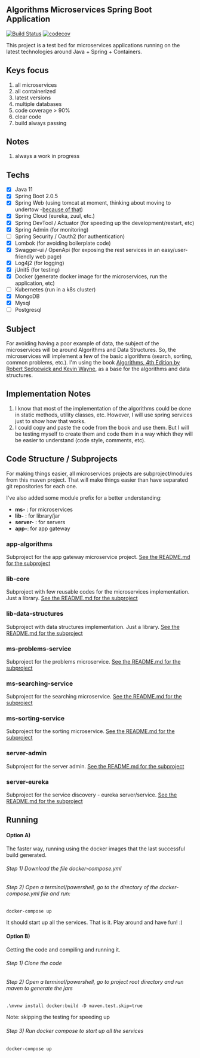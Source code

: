 ## Algorithms Microservices Spring Boot Application 
[![Build Status](https://travis-ci.org/fworks/algorithms-spring-boot.svg?branch=master)](https://travis-ci.org/fworks/algorithms-spring-boot) [![codecov](https://codecov.io/gh/fworks/algorithms-spring-boot/branch/master/graph/badge.svg)](https://codecov.io/gh/fworks/algorithms-spring-boot)

This project is a test bed for microservices applications running on the latest technologies around Java + Spring + Containers.

## Keys focus
1) all microservices
2) all containerized
3) latest versions
4) multiple databases
5) code coverage > 90%
6) clear code
7) build always passing

## Notes
1) always a work in progress
 
## Techs
- [x] Java 11
- [x] Spring Boot 2.0.5
- [x] Spring Web (using tomcat at moment, thinking about moving to undertow -[because of that](https://examples.javacodegeeks.com/enterprise-java/spring/tomcat-vs-jetty-vs-undertow-comparison-of-spring-boot-embedded-servlet-containers/))
- [x] Spring Cloud (eureka, zuul, etc.)
- [x] Spring DevTool / Actuator (for speeding up the development/restart, etc)
- [x] Spring Admin (for monitoring)
- [ ] Spring Security / Oauth2 (for authentication)
- [x] Lombok (for avoiding boilerplate code)
- [x] Swagger-ui / OpenApi (for exposing the rest services in an easy/user-friendly web page)
- [x] Log4j2 (for logging)
- [x] jUnit5 (for testing)
- [x] Docker (generate docker image for the microservices, run the application, etc)
- [ ] Kubernetes (run in a k8s cluster)
- [x] MongoDB
- [x] Mysql
- [ ] Postgresql

## Subject
For avoiding having a poor example of data, the subject of the microservices will be around Algorithms and Data Structures.
So, the microservices will implement a few of the basic algorithms (search, sorting, common problems, etc.).
I'm using the book [Algorithms, 4th Edition by Robert Sedgewick and Kevin Wayne](https://algs4.cs.princeton.edu/home/), as a base for the algorithms and data structures.

## Implementation Notes
1) I know that most of the implementation of the algorithms could be done in static methods, utility classes, etc. However, I will use spring services just to show how that works.
2) I could copy and paste the code from the book and use them.
But I will be testing myself to create them and code them in a way which they will be easier to understand (code style, comments, etc).

## Code Structure / Subprojects
For making things easier, all microservices projects are subproject/modules from this maven project. That will make things easier than have separated git repositories for each one.

I've also added some module prefix for a better understanding:
- __ms-__ : for microservices
- __lib-__ : for library/jar 
- __server-__ : for servers
- __app-__: for app gateway

### app-algorithms
Subproject for the app gateway microservice project.
[See the README.md for the subproject](https://github.com/fworks/algorithms-spring-boot/tree/master/app-algorithms)

### lib-core
Subproject with few reusable codes for the microservices implementation. Just a library.
[See the README.md for the subproject](https://github.com/fworks/algorithms-spring-boot/tree/master/lib-core)

### lib-data-structures
Subproject with data structures implementation. Just a library.
[See the README.md for the subproject](https://github.com/fworks/algorithms-spring-boot/tree/master/lib-data-structures)

### ms-problems-service
Subproject for the problems microservice.
[See the README.md for the subproject](https://github.com/fworks/algorithms-spring-boot/tree/master/ms-problems-service)

### ms-searching-service
Subproject for the searching microservice.
[See the README.md for the subproject](https://github.com/fworks/algorithms-spring-boot/tree/master/ms-searching-service)

### ms-sorting-service
Subproject for the sorting microservice.
[See the README.md for the subproject](https://github.com/fworks/algorithms-spring-boot/tree/master/ms-sorting-service)

### server-admin
Subproject for the server admin.
[See the README.md for the subproject](https://github.com/fworks/algorithms-spring-boot/tree/master/server-admin)

### server-eureka
Subproject for the service discovery - eureka server/service.
[See the README.md for the subproject](https://github.com/fworks/algorithms-spring-boot/tree/master/server-eureka)


## Running

#### Option A) 

The faster way, running using the docker images that the last successful build generated.

###### Step 1) Download the file docker-compose.yml

###### Step 2) Open a terminal/powershell, go to the directory of the docker-compose.yml file and run:

```
docker-compose up
```

It should start up all the services.
That is it. Play around and have fun! :)


#### Option B)

Getting the code and compiling and running it.

###### Step 1) Clone the code

###### Step 2) Open a terminal/powershell, go to project root directory and run maven to generate the jars

```
.\mvnw install docker:build -D maven.test.skip=true
```
Note: skipping the testing for speeding up

###### Step 3) Run docker compose to start up all the services  

```
docker-compose up
```

